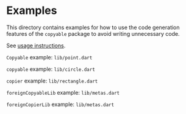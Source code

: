 # Examples

This directory contains examples for how to use the code generation
features of the `copyable` package to avoid writing unnecessary code.

See
[usage instructions](https://github.com/kuanfajardo/copyable#usage-1).

`Copyable` example: `lib/point.dart` 

`copyable` example: `lib/circle.dart`

`copier` example: `lib/rectangle.dart`

`foreignCopyableLib` example: `lib/metas.dart`

`foreignCopierLib` example: `lib/metas.dart`



